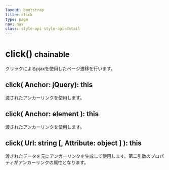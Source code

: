```yaml
---
layout: bootstrap
title: click
type: page
nav: nav
class: style-api style-api-detail
---
```


# click() <small><span class="label label-info">chainable</span></small>
クリックによるpjaxを使用したページ遷移を行います。

## click( Anchor: jQuery): this
渡されたアンカーリンクを使用します。

## click( Anchor: element ): this
渡されたアンカーリンクを使用します。

## click( Url: string [, Attribute: object ] ): this
渡されたデータを元にアンカーリンクを生成して使用します。第二引数のプロパティがアンカーリンクの属性となります。
